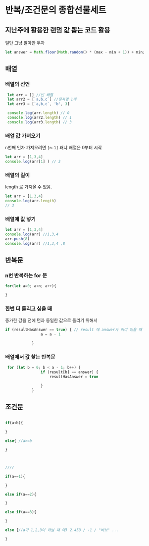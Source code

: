 # 반복/조건문의 종합선물세트

## 지난주에 활용한 랜덤 값 뽑는 코드 활용
일단 그냥 알아만 두자
```javascript
let answer = Math.floor(Math.random() * (max - min + 1)) + min;
```

## 배열
### 배열의 선언
```javascript
 let arr = [] //빈 배열 
 let arr2 = [`a,b,c`] //문자열 1개
 let arr3 = [`a,b,c`, 'b', 3]

 console.log(arr.length) // 0
 console.log(arr2.length) // 1
 console.log(arr3.length) // 3
```

### 배열 값 가져오기
n번째 인자 가져오려면 `[n-1]` 
왜냐 배열은 0부터 시작
```javascript
let arr = [1,3,4]
console.log(arr[1] ) // 3

```

### 배열의 길이
length 로 가져올 수 있음.
```javascript
let arr = [1,3,4]
console.log(arr.length)
// 3

```

### 배열에 값 넣기
```javascript
let arr = [1,3,4]
console.log(arr) //1,3,4
arr.push(8)
console.log(arr) //1,3,4 ,8
```

## 반복문

### n번 반복하는 for 문
```javascript
for(let a=0; a<n; a++){

}
```


### 한번 더 돌리고 싶을 때
증가한 값을 전에 턴과 동일한 값으로 돌리기 위해서
```javascript
if (resultHasAnswer == true) { // result 에 answer가 이미 있을 때
                a = a - 1

            }
```

### 배열에서 값 찾는 반복문
```javascript
 for (let b = 0; b < a - 1; b++) {
                if (result[b] == answer) {
                    resultHasAnswer = true

                }
            }
```

## 조건문
```javascript

if(a<b){

}

else{ //a>=b

}



////

if(a==1){

}

else if(a==2){

}

else if(a==3){

}

else {//a가 1,2,3이 아닐 때 예) 2.453 / -1 / "바보" ...

}
```
